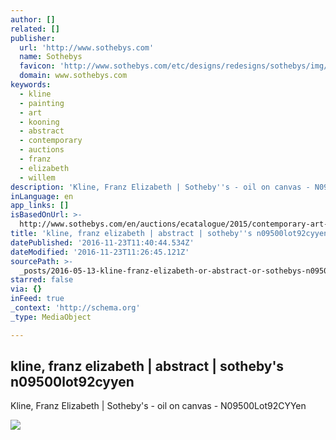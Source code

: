 ```yaml
---
author: []
related: []
publisher:
  url: 'http://www.sothebys.com'
  name: Sothebys
  favicon: 'http://www.sothebys.com/etc/designs/redesigns/sothebys/img/icons/favicon.ico'
  domain: www.sothebys.com
keywords:
  - kline
  - painting
  - art
  - kooning
  - abstract
  - contemporary
  - auctions
  - franz
  - elizabeth
  - willem
description: 'Kline, Franz Elizabeth | Sotheby''s - oil on canvas - N09500Lot92CYYen'
inLanguage: en
app_links: []
isBasedOnUrl: >-
  http://www.sothebys.com/en/auctions/ecatalogue/2015/contemporary-art-evening-auction-n09500/lot.30.html
title: 'kline, franz elizabeth | abstract | sotheby''s n09500lot92cyyen'
datePublished: '2016-11-23T11:40:44.534Z'
dateModified: '2016-11-23T11:26:45.121Z'
sourcePath: >-
  _posts/2016-05-13-kline-franz-elizabeth-or-abstract-or-sothebys-n09500lot92cyy.md
starred: false
via: {}
inFeed: true
_context: 'http://schema.org'
_type: MediaObject

---
```

<article style=""><h1>kline, franz elizabeth | abstract | sotheby's n09500lot92cyyen</h1><p>Kline, Franz Elizabeth | Sotheby's - oil on canvas - N09500Lot92CYYen</p><img src="http://www.sothebys.com/content/dam/stb/lots/N09/N09500/912N09500_92CYY.jpg" /></article>
